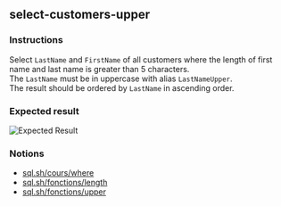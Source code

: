 ## select-customers-upper

### Instructions

Select `LastName` and `FirstName` of all customers where the length of first name and last name is greater than 5 characters.  
The `LastName` must be in uppercase with alias `LastNameUpper`.  
The result should be ordered by `LastName` in ascending order.

### Expected result

![Expected Result](https://thomaslenaour.github.io/ytrack/subjects/select-customers-upper/expected.png)

### Notions

- [sql.sh/cours/where](https://sql.sh/cours/where)
- [sql.sh/fonctions/length](https://sql.sh/fonctions/length)
- [sql.sh/fonctions/upper](https://sql.sh/fonctions/upper)
